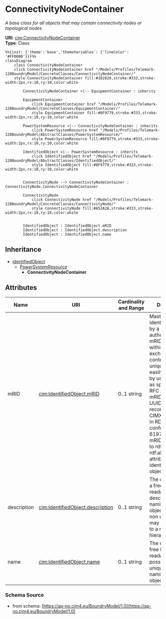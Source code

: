 # ConnectivityNodeContainer

_A base class for all objects that may contain connectivity nodes or topological nodes._

**URI**: [cim:ConnectivityNodeContainer](https://cim.ucaiug.io/ns#ConnectivityNodeContainer)<br />
**Type**: Class

```mermaid
%%{init: {'theme':'base','themeVariables': {'lineColor': '#FF0000'}}}%%
classDiagram
    class ConnectivityNodeContainer
    click ConnectivityNodeContainer href "/Models/Profiles/Telemark-120BoundryModel/ConcreteClasses/ConnectivityNodeContainer/"
    style ConnectivityNodeContainer fill:#102820,stroke:#333,stroke-width:2px,rx:10,ry:10,color:white

        ConnectivityNodeContainer <|-- EquipmentContainer : inherits

        EquipmentContainer
            click EquipmentContainer href "/Models/Profiles/Telemark-120BoundryModel/ConcreteClasses/EquipmentContainer/"
            style EquipmentContainer fill:#8F9779,stroke:#333,stroke-width:2px,rx:10,ry:10,color:white
     
        PowerSystemResource <|-- ConnectivityNodeContainer : inherits
            click PowerSystemResource href "/Models/Profiles/Telemark-120BoundryModel/AbstractClasses/PowerSystemResource/"
            style PowerSystemResource fill:#8F9779,stroke:#333,stroke-width:2px,rx:10,ry:10,color:white
     
        IdentifiedObject <|-- PowerSystemResource : inherits
            click IdentifiedObject href "/Models/Profiles/Telemark-120BoundryModel/AbstractClasses/IdentifiedObject/"
            style IdentifiedObject fill:#8F9779,stroke:#333,stroke-width:2px,rx:10,ry:10,color:white


        ConnectivityNode --> ConnectivityNodeContainer : ConnectivityNode.ConnectivityNodeContainer

        ConnectivityNode
            click ConnectivityNode href "/Models/Profiles/Telemark-120BoundryModel/ConcreteClasses/ConnectivityNode/"
            style ConnectivityNode fill:#A52A2A,stroke:#333,stroke-width:2px,rx:10,ry:10,color:white


        IdentifiedObject : IdentifiedObject.mRID
        IdentifiedObject : IdentifiedObject.description
        IdentifiedObject : IdentifiedObject.name
```

## Inheritance
* [IdentifiedObject](IdentifiedObject.md)
    * [PowerSystemResource](PowerSystemResource.md)
        * **ConnectivityNodeContainer**

## Attributes
| Name | URI | Cardinality and Range | Description | Inheritance |
| ---  | --- | --- | --- | --- |
| mRID | [cim:IdentifiedObject.mRID](https://cim.ucaiug.io/ns#IdentifiedObject.mRID) | 0..1 string | Master resource identifier issued by a model authority. The mRID is unique within an exchange context. Global uniqueness is easily achieved by using a UUID, as specified in RFC 4122, for the mRID. The use of UUID is strongly recommended.For CIMXML data files in RDF syntax conforming to IEC 61970-552, the mRID is mapped to rdf:ID or rdf:about attributes that identify CIM object elements. | IdentifiedObject |
| description | [cim:IdentifiedObject.description](https://cim.ucaiug.io/ns#IdentifiedObject.description) | 0..1 string | The description is a free human readable text describing or naming the object. It may be non unique and may not correlate to a naming hierarchy. | IdentifiedObject |
| name | [cim:IdentifiedObject.name](https://cim.ucaiug.io/ns#IdentifiedObject.name) | 0..1 string | The name is any free human readable and possibly non unique text naming the object. | IdentifiedObject |

### Schema Source
* from schema: [https://ap-no.cim4.eu/BoundryModel/1.0](https://ap-no.cim4.eu/BoundryModel/1.0)
